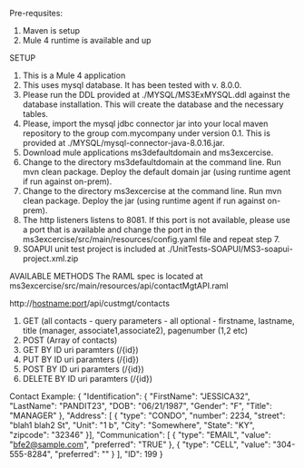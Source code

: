Pre-requsites:
1) Maven is setup
2) Mule 4 runtime is available and up

SETUP

1) This is a Mule 4 application
2) This uses mysql database. It has been tested with v. 8.0.0.
3) Please run the DDL provided at ./MYSQL/MS3ExMYSQL.ddl against the database installation. This will create the database and the necessary tables.
4) Please, import the mysql jdbc connector jar into your local maven repository to the group com.mycompany under version 0.1. This is provided at ./MYSQL/mysql-connector-java-8.0.16.jar.
5) Download mule applications ms3defaultdomain and ms3excercise.
6) Change to the directory ms3defaultdomain at the command line. Run mvn clean package. Deploy the default domain jar (using runtime agent if run against on-prem).
7) Change to the directory ms3excercise at the command line. Run mvn clean package. Deploy the jar (using runtime agent if run against on-prem).
8) The http listeners listens to 8081. If this port is not available, please use a port that is available and change the port in the ms3excercise/src/main/resources/config.yaml file and repeat step 7.
9) SOAPUI unit test project is included at ./UnitTests-SOAPUI/MS3-soapui-project.xml.zip


AVAILABLE METHODS
The RAML spec is located at ms3excercise/src/main/resources/api/contactMgtAPI.raml

http://<hostname:port>/api/custmgt/contacts

1) GET  (all contacts -  query parameters - all optional - firstname, lastname, title (manager, associate1,associate2), pagenumber (1,2 etc)
2) POST (Array of contacts)
3) GET BY ID uri paramters (/{id})
4) PUT BY ID uri paramters (/{id})
5) POST BY ID uri paramters (/{id})
5) DELETE BY ID uri paramters (/{id})

Contact Example:
{
   "Identification":    {
      "FirstName": "JESSICA32",
      "LastName": "PANDIT23",
      "DOB": "06/21/1987",
      "Gender": "F",
      "Title": "MANAGER"
   },
   "Address": [   {
      "type": "CONDO",
      "number": 2234,
      "street": "blah1 blah2 St",
      "Unit": "1 b",
      "City": "Somewhere",
      "State": "KY",
      "zipcode": "32346"
   }],
   "Communication":    [
            {
         "type": "EMAIL",
         "value": "bfe2@sample.com",
         "preferred": "TRUE"
      },
            {
         "type": "CELL",
         "value": "304-555-8284",
         "preferred": ""
      }
   ],
   "ID": 199
}
